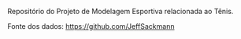 Repositório do Projeto de Modelagem Esportiva relacionada ao Tênis.

Fonte dos dados: https://github.com/JeffSackmann

